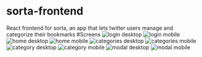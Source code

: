 # sorta-frontend
React frontend for sorta, an app that lets twitter users manage and categorize their bookmarks
#Screens 
![login desktop](https://user-images.githubusercontent.com/34838966/214642173-8e590059-2d88-431b-baef-08d8f1cf8f0e.png)
![login mobile](https://user-images.githubusercontent.com/34838966/214642176-3f16366f-2561-435a-aa10-66dadc8f98ba.png)
![home desktop](https://user-images.githubusercontent.com/34838966/214642170-a3dae117-a30f-4509-999d-fb881ea9c3a9.png)
![home mobile](https://user-images.githubusercontent.com/34838966/214642172-e3791e7d-cf60-450c-8fdd-f1ae4c7e4646.png)
![categories desktop](https://user-images.githubusercontent.com/34838966/214642155-c555f815-c4f0-46de-a9af-8a4e5d62542b.png)
![categories mobile](https://user-images.githubusercontent.com/34838966/214642161-cc258451-66fe-44b4-bd10-a82d054c339f.png)
![category desktop](https://user-images.githubusercontent.com/34838966/214642164-7127f2d3-1c40-4a9e-b041-1093b4e420b4.png)
![category mobile](https://user-images.githubusercontent.com/34838966/214642168-f27125ba-8d33-45e8-8c92-6bf9b1edf4bd.png)
![modal desktop](https://user-images.githubusercontent.com/34838966/214642178-9c2dddbc-0971-48b6-9881-1f6708317f71.png)
![modal mobile](https://user-images.githubusercontent.com/34838966/214642181-b7bd2d9c-1035-4041-9b1e-22b6bdab5499.png)
